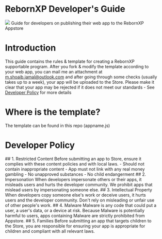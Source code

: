 # RebornXP Developer's Guide
![](https://ahrefs.com/blog/wp-content/uploads/2020/06/blog-javascript-seo-400x200.png)
Guide for developers on publishing their web app to the RebornXP Appstore

# Introduction
This guide contains the rules & template for creating a RebornXP supportable program. After you fork & modify the template according to your web app, you can mail me an attachment at [m.shoaib.jamal@outlook.com](m.shoaib.jamal@outlook.com) and after going through some checks (usually takes up to a week), your app will be uploaded to the Store. Please make it clear that your app may be rejected if it does not meet our standards - See [Developer Policy](#-developer-policy) for more details

# Where is the template?
The template can be found in this repo (appname.js)

<h1 id="developer-policy">Developer Policy</h1> 
## 1. Restricted Content
Before submitting an app to Store, ensure it complies with these content policies and with local laws. 
- Should not contain inappropriate content
- App must not link with any real money gambling
- No unapproved substances
- No child endangerment
## 2. Impersonation
When developers impersonate others or their apps, it misleads users and hurts the developer community. We prohibit apps that mislead users by impersonating someone else.
## 3. Intellectual Property
When developers copy someone else's work or deceive users, it hurts users and the developer community. Don't rely on misleading or unfair use of other people's work.
## 4. Malware
Malware is any code that could put a user, a user's data, or a device at risk. Because Malware is potentially harmful to users, apps containing Malware are strictly prohibited from Appstore.
## 5. Families
Before submitting an app that targets children to the Store, you are responsible for ensuring your app is appropriate for children and compliant with all relevant laws.
